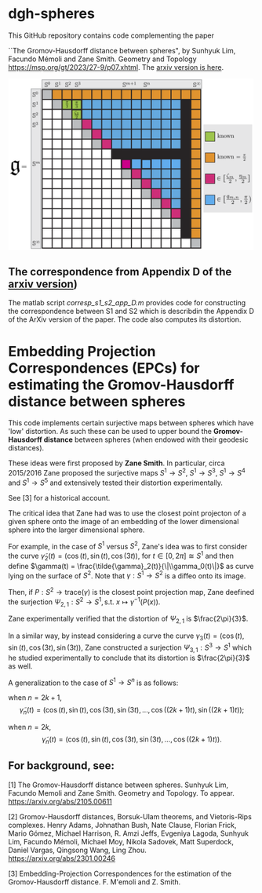 # dgh-spheres


This GitHub repository contains code complementing the paper 

``The Gromov-Hausdorff distance between spheres", by Sunhyuk Lim, Facundo Mémoli and Zane Smith. Geometry and Topology <https://msp.org/gt/2023/27-9/p07.xhtml>. The [arxiv version is here](https://arxiv.org/abs/2105.00611).


<img src="/dm-spheres-mat.png" width="500" height="auto">

## The correspondence from Appendix D of the [arxiv version](https://arxiv.org/abs/2105.00611))
The matlab script *corresp_s1_s2_app_D.m* provides code for constructing the correspondence between S1 and S2 which is describdin the Appendix D of the ArXiv version of the paper. The code also computes its distortion.



# Embedding Projection Correspondences (EPCs) for estimating the Gromov-Hausdorff distance between spheres

This code implements certain surjective maps between spheres which have 'low' distortion. As such these can be used to upper bound the **Gromov-Hausdorff distance** between spheres (when endowed with their geodesic distances).

These ideas were first proposed by **Zane Smith**. In particular, circa 2015/2016 Zane proposed the surjective maps $S^1 \to S^2$, $S^1 \to S^3$, $S^1 \to S^4$ and $S^1 \to S^5$ and extensively tested their distortion experimentally. 

See [3] for a historical account.

The critical idea that Zane had was to use the closest point projecton of a given sphere onto the image of an embedding of the lower dimensional sphere into the larger dimensional sphere. 

For example, in the case of $S^1$ versus $S^2$, Zane's idea was to first consider the curve $\tilde{\gamma}_2(t) = (\cos(t),\sin(t),\cos(3t))$, for $t\in[0,2\pi]\cong S^1$ and then define $\gamma(t) = \frac{\tilde{\gamma}_2(t)}{\|\\gamma_0(t)\|}$ as curve lying on the surface of $S^2$. Note that $\gamma:S^1 \to S^2$ is a diffeo onto its image.

Then, if $P:S^2\rightarrow \mathrm{trace}(\gamma)$ is the closest point projection map, Zane deefined the surjection
$\Psi_{2,1}:S^2\rightarrow S^1, \mbox{s.t. $x \mapsto \gamma^{-1}(P(x))$}.$

Zane experimentally verified that the distortion of $\Psi_{2,1}$ is $\frac{2\pi}{3}$.

In a similar way, by instead considering a curve the curve $\gamma_3(t) = (\cos(t),\sin(t),\cos(3t),\sin(3t))$, Zane constructed a surjection $\Psi_{3,1}:S^3 \to S^1$ which he studied experimentally to conclude that its distortion is $\frac{2\pi}{3}$ as well.


A generalization to the case of $S^1\to S^n$ is as follows:

when $n=2k+1$, $$\tilde{\gamma}_n(t) = (\cos(t),\sin(t),\cos(3t),\sin(3t),\ldots,\cos((2k+1)t),\sin((2k+1)t));$$

when $n=2k$,   $$\tilde{\gamma}_n(t) = (\cos(t),\sin(t),\cos(3t),\sin(3t),\ldots,\cos((2k+1)t)).$$



## For background, see:

[1] The Gromov-Hausdorff distance between spheres. Sunhyuk Lim, Facundo Memoli and Zane Smith. Geometry and Topology. To appear. https://arxiv.org/abs/2105.00611

[2] Gromov-Hausdorff distances, Borsuk-Ulam theorems, and Vietoris-Rips complexes. Henry Adams, Johnathan Bush, Nate Clause, Florian Frick, Mario Gómez, Michael Harrison, R. Amzi Jeffs, Evgeniya Lagoda, Sunhyuk Lim, Facundo Mémoli, Michael Moy, Nikola Sadovek, Matt Superdock, Daniel Vargas, Qingsong Wang, Ling Zhou. https://arxiv.org/abs/2301.00246

[3] Embedding-Projection Correspondences for the estimation of the Gromov-Hausdorff distance.
F. M\'emoli and Z. Smith. 
